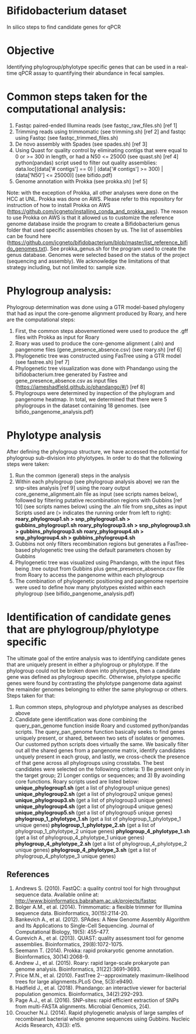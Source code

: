 # Bifidobacterium dataset
In silico steps to find candidate genes for qPCR 

# Objective

Identifying phylogroup/phylotype specific genes that can be used in a real-time qPCR assay to quantifying their abundance
in fecal samples.

# Common steps taken for the computational analysis:

1. Fastqc paired-ended Illumina reads (see fastqc_raw_files.sh) [ref 1]
2. Trimming reads using trimmomatic (see trimming.sh) [ref 2] and fastqc using Fastqc (see fastqc_trimmed_files.sh) 
3. De novo assembly with Spades (see spades.sh) [ref 3]
4. Using Quast for quality control by eliminating contigs that were equal to 0 or >= 300 in length, or had a N50 <= 25000
        (see quast.sh) [ref 4]
        python(pandas) script used to filter out quality assemblies:
        data.loc[(data['# contigs'] == 0) | (data['# contigs'] >= 300) | (data['N50'] <= 25000)] (see bifido.pdf)
5. Genome annotation with Prokka (see prokka.sh) [ref 5]

Note: with the exception of Prokka, all other analyses were done on the HCC at UNL. Prokka was done on AWS. Please refer to this repository for instruction of how to install Prokka on AWS (https://github.com/jcgneto/installing_conda_and_prokka_aws). The reason to use Prokka on AWS is that it allowed us to customize the reference genome database inside the program to create a Bifidobacterium genus folder that used specific assemblies chosen by us. The list of assemblies can be found here (https://github.com/jcgneto/bifidobacterium/blob/master/list_reference_bifido_genomes.txt).
See prokka_genus.sh for the program used to create the genus database. Genomes were selected based on the status of the project (sequencing and assembly). We acknowledge the limitations of that strategy including, but not limited to: sample size.

# Phylogroup analysis:

Phylogroup determination was done using a GTR model-based phylogeny that had as input the core-genome alignment produced
by Roary, and here are the computational steps:

1. First, the common steps abovementioned were used to produce the .gff files with Prokka as input for Roary
2. Roary was used to produce the core-genome alignment (.aln) and pangenome files (gene_presence_absence.csv) (see roary.sh) [ref 6]
3. Phylogenetic tree was constructed using FasTree using a GTR model (see fastree.sh) [ref 7]
4. Phylogenetic tree visualization was done with Phandango using the bifidobacterium.tree generated by Fastree and
    gene_presence_absence.csv as input files (https://jameshadfield.github.io/phandango/#/) [ref 8]
5. Phylogroups were determined by inspection of the phylogram and pangenome heatmap. In total, we determined that there were 5 phylogroups in the dataset containing 18 genomes. (see bifido_pangenome_analysis.pdf) 

# Phylotype analysis

After defining the phylogroup structure, we have accessed the potential for phylogroup sub-division into phylotypes.
In order to do that the following steps were taken:

1. Run the common (general) steps in the analysis
2. Within each phylogroup (see phylogroup analysis above) we ran the snp-sites analysis [ref 9] using the roary output core_geneme_alignment.aln file as input (see scripts names below), followed by filtering putative recombination regions with Gubbins [ref 10] (see scripts names below) using the .aln file from snp_sites as input
        Scripts used are (> indicates the running order from left to right):
        **roary_phylogroup1.sh > snp_phylogroup1.sh > gubbins_phylogroup1.sh**
        **roary_phylogroup3.sh > snp_phylogroup3.sh > gubbins_phylogroup3.sh**
        **roary_phylogroup4.sh > snp_phylogroup4.sh > gubbins_phylogroup4.sh**
3. Gubbins not only filters recombination regions but generates a FasTree-based phylogenetic tree using the default         parameters chosen by Gubbins
4. Phylogenetic tree was visualized using Phandango, with the input files being .tree output from Gubbins plus
    gene_presence_absence.csv file from Roary to access the pangenome within each phylogroup
5. The combination of phylogenetic positioning and pangenome repertoire were used to define how many phylotypes existed
    within each phylogroup (see bifido_pangenome_analysis.pdf) 
    
# Identification of candidate genes that are phylogroup/phylotype specific 

The ultimate goal of the entire analysis was to identifying candidate genes that are uniquely present in either a
phylogroup or phylotype. If the phylogroup could not be broken down into phylotypes, then a candidate gene was defined as
phylogroup specific. Otherwise, phylotype specific genes were found by contrasting the phylotype pangenome data against the remainder genomes belonging to either the same phylogroup or others. Steps taken for that:

1. Run common steps, phylogroup and phylotype analyses as described above
2. Candidate gene identification was done combining the query_pan_genome function inside Roary and customed python/pandas scripts. The query_pan_genome function basically seeks to find genes uniquely present, or shared, between two sets of isolates or genomes. Our customed python scripts does virtually the same. We basically filter out all the shared genes from a pangenome matrix, identify candidates unquely present in each group, and lastly, we cross-check the presence of that gene across all phylogroups using crosstabs. The best candidates were selected on the followinng criteria: 1) Be present only in the target group; 2) Longer contigs or sequences; and 3) By avoinding core functions.
        Roary scripts used are listed below:
        **unique_phylogroup1.sh** (get a list of phylogroup1 unique genes)
        **unique_phylogroup2.sh** (get a list of phylogroup2 unique genes)
        **unique_phylogroup3.sh** (get a list of phylogroup3 unique genes)
        **unique_phylogroup4.sh** (get a list of phylogroup4 unique genes)
        **unique_phylogroup5.sh** (get a list of phylogroup5 unique genes)
        **phylogroup_1_phylotype_1.sh** (get a list of phylogroup_1_phylotype_1 unique genes)
        **phylogroup_1_phylotype_2.sh** (get a list of phylogroup_1_phylotype_2 unique genes)
        **phylogroup_4_phylotype_1.sh** (get a list of phylogroup_4_phylotype_1 unique genes)
        **phylogroup_4_phylotype_2.sh** (get a list of phylogroup_4_phylotype_2 unique genes)
        **phylogroup_4_phylotype_3.sh** (get a list of phylogroup_4_phylotype_3 unique genes)
        
## References

1. Andrews S. (2010). FastQC: a quality control tool for high throughput sequence data. Available online at: http://www.bioinformatics.babraham.ac.uk/projects/fastqc
2. Bolger A.M., et al. (2014). Trimmomatic: a flexible trimmer for Illumina sequence data. Bioinformatics, 30(15):2114-20. 
3. Bankevich A., et al. (2012). SPAdes: A New Genome Assembly Algorithm and Its Applications to Single-Cell Sequencing. Journal of Computational Biology, 19(5): 455–477.
4. Gurevich A., et al. (2013). QUAST: quality assessment tool for genome assemblies. Bioinformatics, 29(8):1072-1075.
5. Seemann T. (2014). Prokka: rapid prokaryotic genome annotation. Bioinformatics, 30(14):2068-9.
6. Andrew J., et al. (2015). Roary: rapid large-scale prokaryote pan genome analysis. Bioinformatics, 31(22):3691–3693.
7. Price M.N., et al. (2010). FastTree 2--approximately maximum-likelihood trees for large alignments.PLoS One, 5(3):e9490.
8. Hadfield J., et al. (2018). Phandango: an interactive viewer for bacterial population genomics. Bioinformatics, 34(2):292–293.
9. Page A.J., et al. (2016). SNP-sites: rapid efficient extraction of SNPs from multi-FASTA alignments. Microbial Genomics, 2(4).
10. Croucher N.J. (2014). Rapid phylogenetic analysis of large samples of recombinant bacterial whole genome sequences using Gubbins. Nucleic Acids Research, 43(3): e15. 


